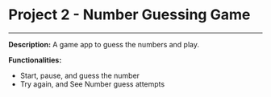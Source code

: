 # Project 2 - Number Guessing Game
---
**Description:**
A game app to guess the numbers and play.

**Functionalities:**
*   Start, pause, and guess the number
*   Try again, and See Number guess attempts
